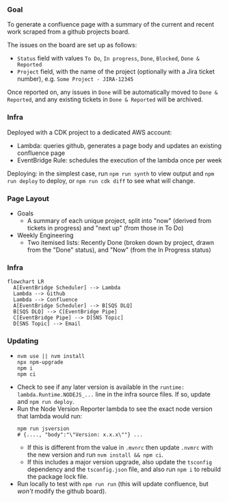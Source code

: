 ### Goal

To generate a confluence page with a summary of the current and recent work scraped from a github projects board.

The issues on the board are set up as follows:

- `Status` field with values `To Do`, `In progress`, `Done`, `Blocked`, `Done & Reported`
- `Project` field, with the name of the project (optionally with a Jira ticket number), e.g. `Some Project - JIRA-12345`

Once reported on, any issues in `Done` will be automatically moved to `Done & Reported`, and any existing tickets in `Done & Reported` will be archived.

### Infra

Deployed with a CDK project to a dedicated AWS account:

- Lambda: queries github, generates a page body and updates an existing confluence page
- EventBridge Rule: schedules the execution of the lambda once per week

Deploying: in the simplest case, run `npm run synth` to view output and `npm run deploy` to deploy, or `npm run cdk diff` to see what will change.

### Page Layout

- Goals
  - A summary of each unique project, split into "now" (derived from tickets in progress) and "next up" (from those in To Do)
- Weekly Engineering
  - Two itemised lists: Recently Done (broken down by project, drawn from the "Done" status), and "Now" (from the In Progress status)

### Infra

```mermaid
flowchart LR
  A[EventBridge Scheduler] --> Lambda
  Lambda --> Github
  Lambda --> Confluence
  A[EventBridge Scheduler] --> B[SQS DLQ]
  B[SQS DLQ] --> C[EventBridge Pipe]
  C[EventBridge Pipe] --> D[SNS Topic]
  D[SNS Topic] --> Email
```

### Updating

- ```shell
  nvm use || nvm install
  npx npm-upgrade
  npm i
  npm ci
  ```
- Check to see if any later version is available in the `runtime: lambda.Runtime.NODEJS_...` line in the infra source files. If so, update and `npm run deploy`.
- Run the Node Version Reporter lambda to see the exact node version that lambda would run:
  ```shell
  npm run jsversion
  # {...., "body":"\"Version: x.x.x\""} ...
  ```
  - If this is different from the value in `.mvnrc` then update `.nvmrc` with the new version and run `nvm install && npm ci`.
  - If this includes a major version upgrade, also update the `tsconfig` dependency and the `tsconfig.json` file, and also run `npm i` to rebuild the package lock file.
- Run locally to test with `npm run run` (this will update confluence, but _won't_ modify the github board).
